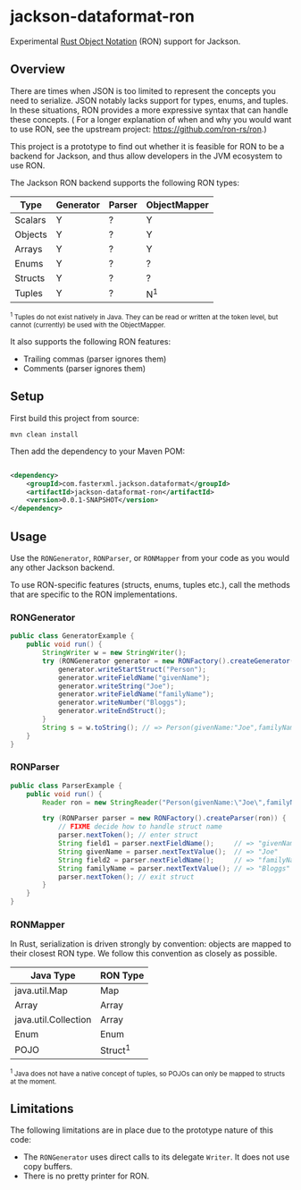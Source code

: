 # jackson-dataformat-ron

Experimental [Rust Object Notation](https://github.com/ron-rs/ron) (RON) support for Jackson.

## Overview

There are times when JSON is too limited to represent the concepts you need to serialize. JSON notably lacks support for
types, enums, and tuples. In these situations, RON provides a more expressive syntax that can handle these concepts. (
For a longer explanation of when and why you would want to use RON, see the upstream
project: https://github.com/ron-rs/ron.)

This project is a prototype to find out whether it is feasible for RON to be a backend for Jackson, and thus allow
developers in the JVM ecosystem to use RON.

The Jackson RON backend supports the following RON types:

| Type | Generator | Parser | ObjectMapper |
--- | --- | --- | ---
|Scalars|Y|?|Y|
|Objects|Y|?|Y|
|Arrays|Y|?|Y|
|Enums|Y|?|?|
|Structs|Y|?|?|
|Tuples|Y|?|N<sup>1</sup>|

<small><sup>1</sup> Tuples do not exist natively in Java. They can be read or written at the token level, but cannot (currently) be used with the ObjectMapper.</small>

It also supports the following RON features:

- Trailing commas (parser ignores them)
- Comments (parser ignores them)

## Setup

First build this project from source:

```shell
mvn clean install
```

Then add the dependency to your Maven POM:

```xml

<dependency>
    <groupId>com.fasterxml.jackson.dataformat</groupId>
    <artifactId>jackson-dataformat-ron</artifactId>
    <version>0.0.1-SNAPSHOT</version>
</dependency>
```

## Usage

Use the `RONGenerator`, `RONParser`, or `RONMapper` from your code as you would any other Jackson backend.

To use RON-specific features (structs, enums, tuples etc.), call the methods that are specific to the RON
implementations.

### RONGenerator

```java
public class GeneratorExample {
    public void run() {
        StringWriter w = new StringWriter();
        try (RONGenerator generator = new RONFactory().createGenerator(w)) {
            generator.writeStartStruct("Person");
            generator.writeFieldName("givenName");
            generator.writeString("Joe");
            generator.writeFieldName("familyName");
            generator.writeNumber("Bloggs");
            generator.writeEndStruct();
        }
        String s = w.toString(); // => Person(givenName:"Joe",familyName:"Bloggs")
    }
}
```

### RONParser

```java
public class ParserExample {
    public void run() {
        Reader ron = new StringReader("Person(givenName:\"Joe\",familyName:\"Bloggs\")");

        try (RONParser parser = new RONFactory().createParser(ron)) {
            // FIXME decide how to handle struct name
            parser.nextToken(); // enter struct
            String field1 = parser.nextFieldName();     // => "givenName"
            String givenName = parser.nextTextValue();  // => "Joe"
            String field2 = parser.nextFieldName();     // => "familyName"
            String familyName = parser.nextTextValue(); // => "Bloggs"
            parser.nextToken(); // exit struct
        }
    }
}
```

### RONMapper

In Rust, serialization is driven strongly by convention: objects are mapped to their closest RON type. We follow this convention as closely as possible.

| Java Type | RON Type |
--- | ---
|java.util.Map|Map|
|Array|Array|
|java.util.Collection|Array|
|Enum|Enum|
|POJO|Struct<sup>1</sup>|

<small><sup>1</sup> Java does not have a native concept of tuples, so POJOs can only be mapped to structs at the moment.</small>

## Limitations

The following limitations are in place due to the prototype nature of this code:

- The `RONGenerator` uses direct calls to its delegate `Writer`. It does not use copy buffers.
- There is no pretty printer for RON.
